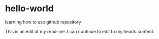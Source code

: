 # hello-world
learning how to use github repository

This is an edit of my read-me. I can continue to edit to my hearts content.
